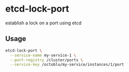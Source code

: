 # etcd-lock-port
establish a lock on a port using etcd

## Usage

```bash
etcd-lock-port \
  --service-name my-service-1 \
  --port-registry /cluster/ports \
  --service-key /octoblu/my-service/instances/1/port
```
